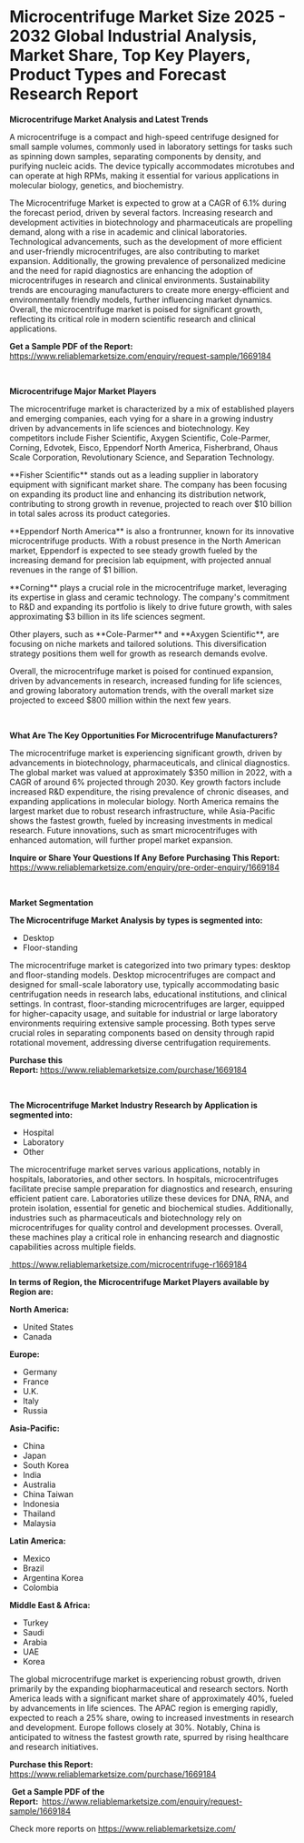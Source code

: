 <p><h1>Microcentrifuge Market Size 2025 - 2032 Global Industrial Analysis, Market Share, Top Key Players, Product Types and Forecast Research Report</h1></p><p><strong>Microcentrifuge Market Analysis and Latest Trends</strong></p>
<p><p>A microcentrifuge is a compact and high-speed centrifuge designed for small sample volumes, commonly used in laboratory settings for tasks such as spinning down samples, separating components by density, and purifying nucleic acids. The device typically accommodates microtubes and can operate at high RPMs, making it essential for various applications in molecular biology, genetics, and biochemistry.</p><p>The Microcentrifuge Market is expected to grow at a CAGR of 6.1% during the forecast period, driven by several factors. Increasing research and development activities in biotechnology and pharmaceuticals are propelling demand, along with a rise in academic and clinical laboratories. Technological advancements, such as the development of more efficient and user-friendly microcentrifuges, are also contributing to market expansion. Additionally, the growing prevalence of personalized medicine and the need for rapid diagnostics are enhancing the adoption of microcentrifuges in research and clinical environments. Sustainability trends are encouraging manufacturers to create more energy-efficient and environmentally friendly models, further influencing market dynamics. Overall, the microcentrifuge market is poised for significant growth, reflecting its critical role in modern scientific research and clinical applications.</p></p>
<p><strong>Get a Sample PDF of the Report:&nbsp;</strong> <a href="https://www.reliablemarketsize.com/enquiry/request-sample/1669184?utm_campaign=2526&utm_medium=2&utm_source=Github&utm_content=ia&utm_term=08042025&utm_id=microcentrifuge">https://www.reliablemarketsize.com/enquiry/request-sample/1669184</a></p>
<p>&nbsp;</p>
<p><strong>Microcentrifuge Major Market Players</strong></p>
<p><p>The microcentrifuge market is characterized by a mix of established players and emerging companies, each vying for a share in a growing industry driven by advancements in life sciences and biotechnology. Key competitors include Fisher Scientific, Axygen Scientific, Cole-Parmer, Corning, Edvotek, Eisco, Eppendorf North America, Fisherbrand, Ohaus Scale Corporation, Revolutionary Science, and Separation Technology.</p><p>**Fisher Scientific** stands out as a leading supplier in laboratory equipment with significant market share. The company has been focusing on expanding its product line and enhancing its distribution network, contributing to strong growth in revenue, projected to reach over $10 billion in total sales across its product categories.</p><p>**Eppendorf North America** is also a frontrunner, known for its innovative microcentrifuge products. With a robust presence in the North American market, Eppendorf is expected to see steady growth fueled by the increasing demand for precision lab equipment, with projected annual revenues in the range of $1 billion.</p><p>**Corning** plays a crucial role in the microcentrifuge market, leveraging its expertise in glass and ceramic technology. The company's commitment to R&D and expanding its portfolio is likely to drive future growth, with sales approximating $3 billion in its life sciences segment.</p><p>Other players, such as **Cole-Parmer** and **Axygen Scientific**, are focusing on niche markets and tailored solutions. This diversification strategy positions them well for growth as research demands evolve.</p><p>Overall, the microcentrifuge market is poised for continued expansion, driven by advancements in research, increased funding for life sciences, and growing laboratory automation trends, with the overall market size projected to exceed $800 million within the next few years.</p></p>
<p>&nbsp;</p>
<p><strong>What Are The Key Opportunities For Microcentrifuge Manufacturers?</strong></p>
<p><p>The microcentrifuge market is experiencing significant growth, driven by advancements in biotechnology, pharmaceuticals, and clinical diagnostics. The global market was valued at approximately $350 million in 2022, with a CAGR of around 6% projected through 2030. Key growth factors include increased R&D expenditure, the rising prevalence of chronic diseases, and expanding applications in molecular biology. North America remains the largest market due to robust research infrastructure, while Asia-Pacific shows the fastest growth, fueled by increasing investments in medical research. Future innovations, such as smart microcentrifuges with enhanced automation, will further propel market expansion.</p></p>
<p><strong>Inquire or Share Your Questions If Any Before Purchasing This Report:</strong> <a href="https://www.reliablemarketsize.com/enquiry/pre-order-enquiry/1669184?utm_campaign=2526&utm_medium=2&utm_source=Github&utm_content=ia&utm_term=08042025&utm_id=microcentrifuge">https://www.reliablemarketsize.com/enquiry/pre-order-enquiry/1669184</a></p>
<p>&nbsp;</p>
<p><strong>Market Segmentation</strong></p>
<p><strong>The Microcentrifuge Market Analysis by types is segmented into:</strong></p>
<p><ul><li>Desktop</li><li>Floor-standing</li></ul></p>
<p><p>The microcentrifuge market is categorized into two primary types: desktop and floor-standing models. Desktop microcentrifuges are compact and designed for small-scale laboratory use, typically accommodating basic centrifugation needs in research labs, educational institutions, and clinical settings. In contrast, floor-standing microcentrifuges are larger, equipped for higher-capacity usage, and suitable for industrial or large laboratory environments requiring extensive sample processing. Both types serve crucial roles in separating components based on density through rapid rotational movement, addressing diverse centrifugation requirements.</p></p>
<p><strong>Purchase this Report:&nbsp;</strong><a href="https://www.reliablemarketsize.com/purchase/1669184?utm_campaign=2526&utm_medium=2&utm_source=Github&utm_content=ia&utm_term=08042025&utm_id=microcentrifuge">https://www.reliablemarketsize.com/purchase/1669184</a></p>
<p>&nbsp;</p>
<p><strong>The Microcentrifuge Market Industry Research by Application is segmented into:</strong></p>
<p><ul><li>Hospital</li><li>Laboratory</li><li>Other</li></ul></p>
<p><p>The microcentrifuge market serves various applications, notably in hospitals, laboratories, and other sectors. In hospitals, microcentrifuges facilitate precise sample preparation for diagnostics and research, ensuring efficient patient care. Laboratories utilize these devices for DNA, RNA, and protein isolation, essential for genetic and biochemical studies. Additionally, industries such as pharmaceuticals and biotechnology rely on microcentrifuges for quality control and development processes. Overall, these machines play a critical role in enhancing research and diagnostic capabilities across multiple fields.</p></p>
<p><a href="https://www.reliablemarketsize.com/microcentrifuge-r1669184?utm_campaign=2526&utm_medium=2&utm_source=Github&utm_content=ia&utm_term=08042025&utm_id=microcentrifuge">&nbsp;https://www.reliablemarketsize.com/microcentrifuge-r1669184</a></p>
<p><strong>In terms of Region, the Microcentrifuge Market Players available by Region are:</strong></p>
<p>
    <p> <strong> North America: </strong>
        <ul>
            <li>United States</li>
            <li>Canada</li>
        </ul>
        </p> 
    <p> <strong> Europe: </strong>
        <ul>
            <li>Germany</li>
            <li>France</li>
            <li>U.K.</li>
            <li>Italy</li>
            <li>Russia</li>
        </ul>
        </p> 
    <p> <strong> Asia-Pacific: </strong>
        <ul>
            <li>China</li>
            <li>Japan</li>
            <li>South Korea</li>
            <li>India</li>
            <li>Australia</li>
            <li>China Taiwan</li>
            <li>Indonesia</li>
            <li>Thailand</li>
            <li>Malaysia</li>
        </ul>
        </p> 
    <p> <strong> Latin America: </strong>
        <ul>
            <li>Mexico</li>
            <li>Brazil</li>
            <li>Argentina Korea</li>
            <li>Colombia</li>
        </ul>
        </p> 
    <p> <strong> Middle East & Africa: </strong>
        <ul>
            <li>Turkey</li>
            <li>Saudi</li>
            <li>Arabia</li>
            <li>UAE</li>
            <li>Korea</li>
        </ul>
    </p>
    </p>
<p><p>The global microcentrifuge market is experiencing robust growth, driven primarily by the expanding biopharmaceutical and research sectors. North America leads with a significant market share of approximately 40%, fueled by advancements in life sciences. The APAC region is emerging rapidly, expected to reach a 25% share, owing to increased investments in research and development. Europe follows closely at 30%. Notably, China is anticipated to witness the fastest growth rate, spurred by rising healthcare and research initiatives.</p></p>
<p><strong>Purchase this Report: </strong><a href="https://www.reliablemarketsize.com/purchase/1669184?utm_campaign=2526&utm_medium=2&utm_source=Github&utm_content=ia&utm_term=08042025&utm_id=microcentrifuge">https://www.reliablemarketsize.com/purchase/1669184</a></p>
<p>&nbsp;<strong>Get a Sample PDF of the Report:&nbsp;&nbsp;</strong><a href="https://www.reliablemarketsize.com/enquiry/request-sample/1669184?utm_campaign=2526&utm_medium=2&utm_source=Github&utm_content=ia&utm_term=08042025&utm_id=microcentrifuge">https://www.reliablemarketsize.com/enquiry/request-sample/1669184</a></p>
<p><strong></strong></p>
<p>Check more reports on <a href="https://www.reliablemarketsize.com/?utm_campaign=2526&utm_medium=2&utm_source=Github&utm_content=ia&utm_term=08042025&utm_id=microcentrifuge">https://www.reliablemarketsize.com/</a></p>